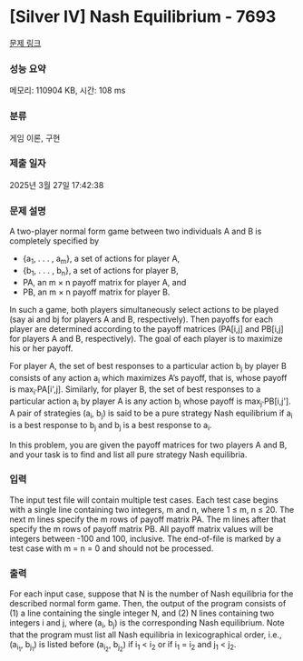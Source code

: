# [Silver IV] Nash Equilibrium - 7693 

[문제 링크](https://www.acmicpc.net/problem/7693) 

### 성능 요약

메모리: 110904 KB, 시간: 108 ms

### 분류

게임 이론, 구현

### 제출 일자

2025년 3월 27일 17:42:38

### 문제 설명

<p>A two-player normal form game between two individuals A and B is completely specified by</p>

<ul>
	<li>{a<sub>1</sub>, . . . , a<sub>m</sub>}, a set of actions for player A,</li>
	<li>{b<sub>1</sub>, . . . , b<sub>n</sub>}, a set of actions for player B,</li>
	<li>PA, an m × n payoff matrix for player A, and</li>
	<li>PB, an m × n payoff matrix for player B.</li>
</ul>

<p>In such a game, both players simultaneously select actions to be played (say ai and bj for players A and B, respectively). Then payoffs for each player are determined according to the payoff matrices (PA[i,j] and PB[i,j] for players A and B, respectively). The goal of each player is to maximize his or her payoff.</p>

<p>For player A, the set of best responses to a particular action b<sub>j</sub> by player B consists of any action a<sub>i</sub> which maximizes A’s payoff, that is, whose payoff is max<sub>i'</sub>PA[i',j]. Similarly, for player B, the set of best responses to a particular action a<sub>i</sub> by player A is any action b<sub>j</sub> whose payoff is max<sub>j'</sub>PB[i,j']. A pair of strategies (a<sub>i</sub>, b<sub>j</sub>) is said to be a pure strategy Nash equilibrium if a<sub>i</sub> is a best response to b<sub>j</sub> and b<sub>j</sub> is a best response to a<sub>i</sub>.</p>

<p>In this problem, you are given the payoff matrices for two players A and B, and your task is to find and list all pure strategy Nash equilibria.</p>

### 입력 

 <p>The input test file will contain multiple test cases. Each test case begins with a single line containing two integers, m and n, where 1 ≤ m, n ≤ 20. The next m lines specify the m rows of payoff matrix PA. The m lines after that specify the m rows of payoff matrix PB. All payoff matrix values will be integers between -100 and 100, inclusive. The end-of-file is marked by a test case with m = n = 0 and should not be processed.</p>

### 출력 

 <p>For each input case, suppose that N is the number of Nash equilibria for the described normal form game. Then, the output of the program consists of (1) a line containing the single integer N, and (2) N lines containing two integers i and j, where (a<sub>i</sub>, b<sub>j</sub>) is the corresponding Nash equilibrium. Note that the program must list all Nash equilibria in lexicographical order, i.e., (a<sub>i<sub>1</sub></sub>, b<sub>j<sub>1</sub></sub>) is listed before (a<sub>i<sub>2</sub></sub>, b<sub>j<sub>2</sub></sub>) if i<sub>1</sub> < i<sub>2</sub> or if i<sub>1</sub> = i<sub>2</sub> and j<sub>1</sub> < j<sub>2</sub>.</p>

